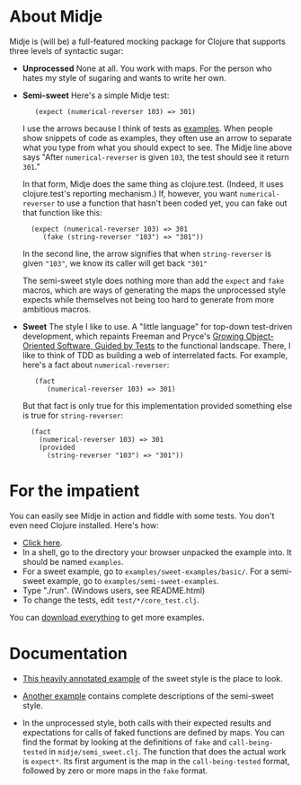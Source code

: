 About Midje
=======================

Midje is (will be) a full-featured mocking package for
Clojure that supports three levels of syntactic sugar:

* **Unprocessed** None at all. You work with maps. For the
  person who hates my style of sugaring and wants to write
  her own.


* **Semi-sweet** Here's a simple Midje test:
       
         (expect (numerical-reverser 103) => 301)
    
    I use the arrows because I think of tests as
    [examples](http://www.exampler.com/old-blog/2003/08/22/#agile-testing-project-2). When
    people show snippets of code as examples, they often use
    an arrow to 
    separate what you type from what you should expect to
    see. The Midje line above says "After
    `numerical-reverser` is given `103`, the test should see it
    return `301`."
    
    In that form, Midje does the same thing as
    clojure.test. (Indeed, it uses clojure.test's
    reporting mechanism.) If, however, you want
    `numerical-reverser` to use a function that
    hasn't been coded yet, you can fake out that function like
    this: 

        (expect (numerical-reverser 103) => 301
           (fake (string-reverser "103") => "301"))

    In the second line, the arrow signifies that when
    `string-reverser` is given `"103"`, we know its caller
    will get back `"301"`

    The semi-sweet style does nothing more than add
    the `expect` and `fake` macros, which are ways of
    generating the maps the unprocessed style expects while themselves
    not being too hard to generate from more ambitious macros.

* **Sweet** The style I like to use. A "little language" for
  top-down test-driven development, which repaints Freeman
  and Pryce's [Growing Object-Oriented Software, Guided by
  Tests](http://www.growing-object-oriented-software.com/)
  to the functional landscape. There, I like to think of TDD
  as building a web of interrelated facts. For example,
  here's a fact about `numerical-reverser`:

         (fact 
            (numerical-reverser 103) => 301)

  But that fact is only true for this implementation
  provided something else is true for `string-reverser`:

        (fact
          (numerical-reverser 103) => 301
          (provided 
            (string-reverser "103") => "301"))


# For the impatient #

You can easily see Midje in action and fiddle with some
tests. You don't even need Clojure installed. Here's how:

* [Click here](http://github.com/marick/Midje/raw/master/downloads/examples.zip).
* In a shell, go to the directory your browser unpacked the example
  into. It should be named `examples`.
* For a sweet example, go to
  `examples/sweet-examples/basic/`. For a semi-sweet
  example, go to `examples/semi-sweet-examples`. 
* Type "./run".  (Windows users, see README.html)
* To change the tests, edit `test/*/core_test.clj`.

You can [download everything](http://github.com/marick/Midje/downloads) to get more examples.

# Documentation #

* [This heavily annotated
  example](http://github.com/marick/Midje/blob/master/examples/semi-sweet-examples/test/semi_sweet_simple/core_test.clj)
  of the sweet style is the place to look.

* [Another example](http://github.com/marick/Midje/blob/master/examples/semi-sweet-examples/test/semi_sweet_simple/core_test.clj) contains
complete descriptions of the semi-sweet style.

* In the unprocessed style, both calls with their expected results and expectations for
calls of faked functions are defined by maps. You can find
the format by looking at the definitions of `fake` and
`call-being-tested` in `midje/semi_sweet.clj`. The
function that does the actual work is `expect*`. Its
first argument is the map in the `call-being-tested` format,
followed by zero or more maps in the `fake` format.
